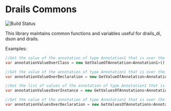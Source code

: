 # Drails Commons

![Build Status](https://travis-ci.org/drails-dart/drails_commons.svg)

This library maintains common functions and variables useful for drails_di, dson and drails.

Examples:

```Dart
//Get the value of the annotation of type Annotation1 that is over the class of instanceMirro1
var annotationValueOverClass = new GetValueOfAnnotation<Annotation1>().fromInstance(instanceMirro1);

//Get the value of the annotation of type Annotation1 that is over the class of declarationMirror1
var annotationValueOverDeclaration = new GetValueOfAnnotation<Annotation1>().fromDeclaration(declarationMirror1);

//Get the list of values of the annotation of type Annotation1 that is over the class of instanceMirro1
var annotationValuesOverInstance = new GetValuesOfAnnotations<Annotation1>().fromInstance(instanceMirro1);

//Get the value of the annotation of type Annotation1 that is over the class of declarationMirror1
var annotationValuesOverDeclaration = new GetValuesOfAnnotations<Annotation1>().fromDeclaration(declarationMirror1);
```
